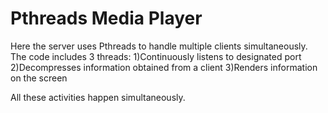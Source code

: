 # Pthreads Media Player
Here the server uses Pthreads to handle multiple clients simultaneously.
The code includes 3 threads:
1)Continuously listens to designated port
2)Decompresses information obtained from a client
3)Renders information on the screen

All these activities happen simultaneously.



